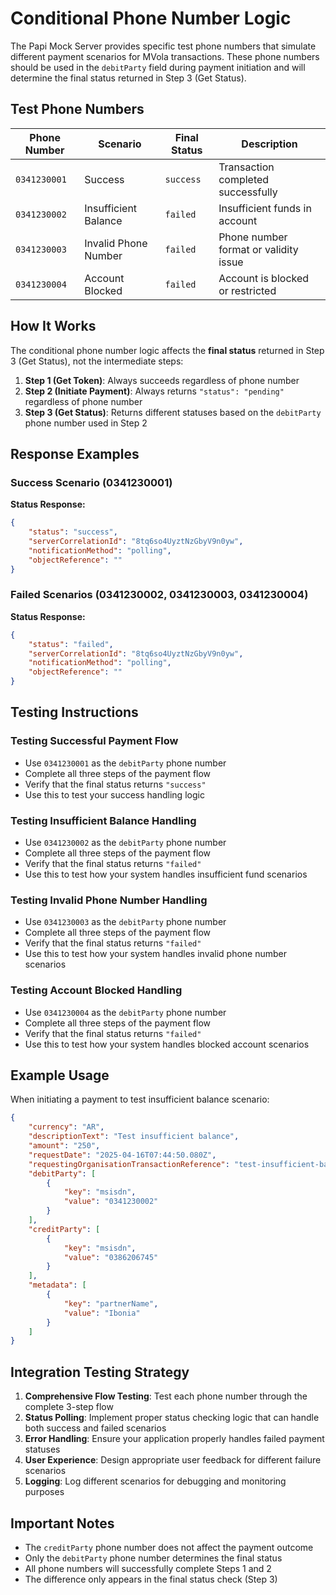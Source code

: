 # Conditional Phone Number Logic

The Papi Mock Server provides specific test phone numbers that simulate different payment scenarios for MVola transactions. These phone numbers should be used in the `debitParty` field during payment initiation and will determine the final status returned in Step 3 (Get Status).

## Test Phone Numbers

| Phone Number | Scenario | Final Status | Description |
|--------------|----------|--------------|-------------|
| `0341230001` | Success | `success` | Transaction completed successfully |
| `0341230002` | Insufficient Balance | `failed` | Insufficient funds in account |
| `0341230003` | Invalid Phone Number | `failed` | Phone number format or validity issue |
| `0341230004` | Account Blocked | `failed` | Account is blocked or restricted |

## How It Works

The conditional phone number logic affects the **final status** returned in Step 3 (Get Status), not the intermediate steps:

1. **Step 1 (Get Token)**: Always succeeds regardless of phone number
2. **Step 2 (Initiate Payment)**: Always returns `"status": "pending"` regardless of phone number
3. **Step 3 (Get Status)**: Returns different statuses based on the `debitParty` phone number used in Step 2

## Response Examples

### Success Scenario (0341230001)

**Status Response:**
```json
{
    "status": "success",
    "serverCorrelationId": "8tq6so4UyztNzGbyV9n0yw",
    "notificationMethod": "polling",
    "objectReference": ""
}
```

### Failed Scenarios (0341230002, 0341230003, 0341230004)

**Status Response:**
```json
{
    "status": "failed",
    "serverCorrelationId": "8tq6so4UyztNzGbyV9n0yw",
    "notificationMethod": "polling",
    "objectReference": ""
}
```

## Testing Instructions

### Testing Successful Payment Flow
- Use `0341230001` as the `debitParty` phone number
- Complete all three steps of the payment flow
- Verify that the final status returns `"success"`
- Use this to test your success handling logic

### Testing Insufficient Balance Handling
- Use `0341230002` as the `debitParty` phone number
- Complete all three steps of the payment flow
- Verify that the final status returns `"failed"`
- Use this to test how your system handles insufficient fund scenarios

### Testing Invalid Phone Number Handling
- Use `0341230003` as the `debitParty` phone number
- Complete all three steps of the payment flow
- Verify that the final status returns `"failed"`
- Use this to test how your system handles invalid phone number scenarios

### Testing Account Blocked Handling
- Use `0341230004` as the `debitParty` phone number
- Complete all three steps of the payment flow
- Verify that the final status returns `"failed"`
- Use this to test how your system handles blocked account scenarios

## Example Usage

When initiating a payment to test insufficient balance scenario:

```json
{
    "currency": "AR",
    "descriptionText": "Test insufficient balance",
    "amount": "250",
    "requestDate": "2025-04-16T07:44:50.080Z",
    "requestingOrganisationTransactionReference": "test-insufficient-balance-001",
    "debitParty": [
        {
            "key": "msisdn",
            "value": "0341230002"
        }
    ],
    "creditParty": [
        {
            "key": "msisdn",
            "value": "0386206745"
        }
    ],
    "metadata": [
        {
            "key": "partnerName",
            "value": "Ibonia"
        }
    ]
}
```

## Integration Testing Strategy

1. **Comprehensive Flow Testing**: Test each phone number through the complete 3-step flow
2. **Status Polling**: Implement proper status checking logic that can handle both success and failed scenarios
3. **Error Handling**: Ensure your application properly handles failed payment statuses
4. **User Experience**: Design appropriate user feedback for different failure scenarios
5. **Logging**: Log different scenarios for debugging and monitoring purposes

## Important Notes

- The `creditParty` phone number does not affect the payment outcome
- Only the `debitParty` phone number determines the final status
- All phone numbers will successfully complete Steps 1 and 2
- The difference only appears in the final status check (Step 3)
